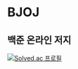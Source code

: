 # BJOJ
## 백준 온라인 저지 
[![Solved.ac 프로필](http://mazassumnida.wtf/api/v2/generate_badge?boj=parkite576)](https://solved.ac/parkite576)    
